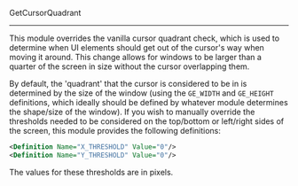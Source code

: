 
GetCursorQuadrant

---

This module overrides the vanilla cursor quadrant check, which is used to determine when UI elements should get out of the cursor's way when moving it around. This change allows for windows to be larger than a quarter of the screen in size without the cursor overlapping them.

By default, the 'quadrant' that the cursor is considered to be in is determined by the size of the window (using the `GE_WIDTH` and `GE_HEIGHT` definitions, which ideally should be defined by whatever module determines the shape/size of the window). If you wish to manually override the thresholds needed to be considered on the top/bottom or left/right sides of the screen, this module provides the following definitions:

```xml
<Definition Name="X_THRESHOLD" Value="0"/>
<Definition Name="Y_THRESHOLD" Value="0"/>

```

The values for these thresholds are in pixels.
